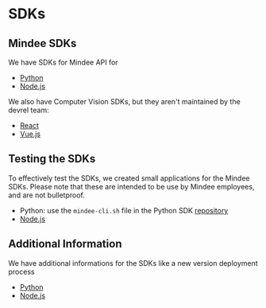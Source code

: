 # SDKs

## Mindee SDKs

We have SDKs for Mindee API for

- [Python](https://github.com/mindee/mindee-api-python)
- [Node.js](https://github.com/mindee/mindee-api-nodejs)

We also have Computer Vision SDKs, but they aren't maintained by the devrel team:

- [React](https://github.com/mindee/react-mindee-js)
- [Vue.js](https://github.com/mindee/vue-mindee-js)

## Testing the SDKs

To effectively test the SDKs, we created small applications for the Mindee SDKs. Please note that these are intended to be use by Mindee employees, and are not bulletproof.

- Python: use the `mindee-cli.sh` file in the Python SDK [repository](https://github.com/mindee/mindee-api-python/)
- [Node.js](testing/node.js/app.js)

## Additional Information

We have additional informations for the SDKs like a new version deployment process

- [Python](Python.md)
- [Node.js](Node.js.md)
